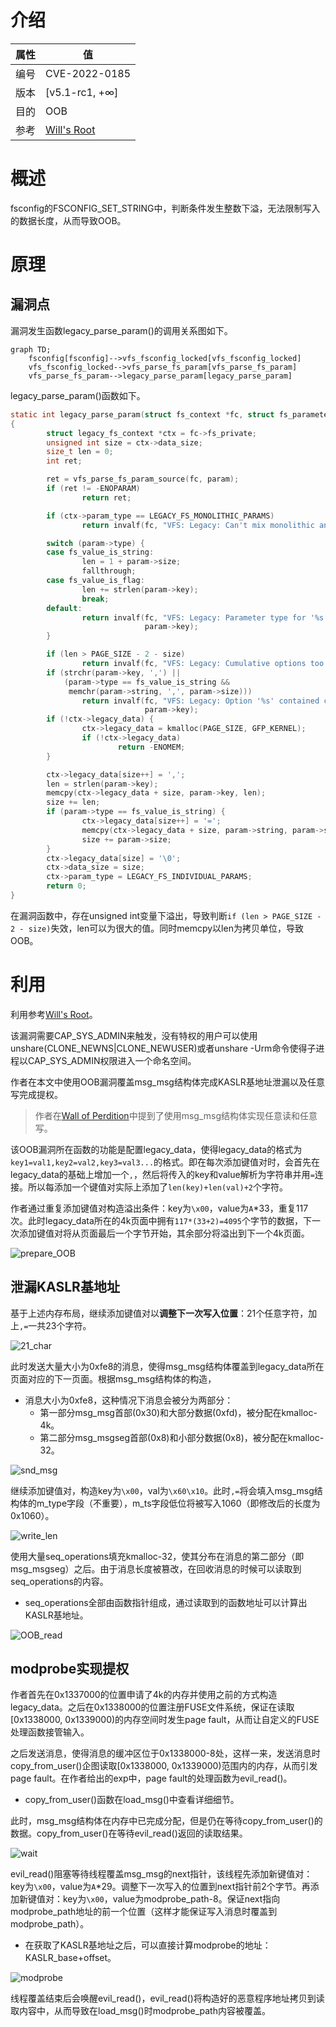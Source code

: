 # 介绍

|属性|值|
|-|-|
|编号|CVE-2022-0185|
|版本|[v5.1-rc1, +∞]|
|目的|OOB|
|参考|[Will's Root](https://www.willsroot.io/2022/01/cve-2022-0185.html)|

# 概述

fsconfig的FSCONFIG_SET_STRING中，判断条件发生整数下溢，无法限制写入的数据长度，从而导致OOB。

# 原理

## 漏洞点

漏洞发生函数legacy_parse_param()的调用关系图如下。

```mermaid
graph TD;
    fsconfig[fsconfig]-->vfs_fsconfig_locked[vfs_fsconfig_locked]
    vfs_fsconfig_locked-->vfs_parse_fs_param[vfs_parse_fs_param]
    vfs_parse_fs_param-->legacy_parse_param[legacy_parse_param]
```

legacy_parse_param()函数如下。

```c
static int legacy_parse_param(struct fs_context *fc, struct fs_parameter *param)
{
        struct legacy_fs_context *ctx = fc->fs_private;
        unsigned int size = ctx->data_size;
        size_t len = 0;
        int ret;

        ret = vfs_parse_fs_param_source(fc, param);
        if (ret != -ENOPARAM)
                return ret;

        if (ctx->param_type == LEGACY_FS_MONOLITHIC_PARAMS)
                return invalf(fc, "VFS: Legacy: Can't mix monolithic and individual options");

        switch (param->type) {
        case fs_value_is_string:
                len = 1 + param->size;
                fallthrough;
        case fs_value_is_flag:
                len += strlen(param->key);
                break;
        default:
                return invalf(fc, "VFS: Legacy: Parameter type for '%s' not supported",
                              param->key);
        }

        if (len > PAGE_SIZE - 2 - size)
                return invalf(fc, "VFS: Legacy: Cumulative options too large");
        if (strchr(param->key, ',') ||
            (param->type == fs_value_is_string &&
             memchr(param->string, ',', param->size)))
                return invalf(fc, "VFS: Legacy: Option '%s' contained comma",
                              param->key);
        if (!ctx->legacy_data) {
                ctx->legacy_data = kmalloc(PAGE_SIZE, GFP_KERNEL);
                if (!ctx->legacy_data)
                        return -ENOMEM;
        }

        ctx->legacy_data[size++] = ',';
        len = strlen(param->key);
        memcpy(ctx->legacy_data + size, param->key, len);
        size += len;
        if (param->type == fs_value_is_string) {
                ctx->legacy_data[size++] = '=';
                memcpy(ctx->legacy_data + size, param->string, param->size);
                size += param->size;
        }
        ctx->legacy_data[size] = '\0';
        ctx->data_size = size;
        ctx->param_type = LEGACY_FS_INDIVIDUAL_PARAMS;
        return 0;
}
```

在漏洞函数中，存在unsigned int变量下溢出，导致判断`if (len > PAGE_SIZE - 2 - size)`失效，len可以为很大的值。同时memcpy以len为拷贝单位，导致OOB。


# 利用

利用参考[Will's Root](https://www.willsroot.io/2022/01/cve-2022-0185.html)。

该漏洞需要CAP_SYS_ADMIN来触发，没有特权的用户可以使用unshare(CLONE_NEWNS|CLONE_NEWUSER)或者unshare -Urm命令使得子进程以CAP_SYS_ADMIN权限进入一个命名空间。

作者在本文中使用OOB漏洞覆盖msg_msg结构体完成KASLR基地址泄漏以及任意写完成提权。

>作者在[Wall of Perdition](https://syst3mfailure.io/wall-of-perdition)中提到了使用msg_msg结构体实现任意读和任意写。

该OOB漏洞所在函数的功能是配置legacy_data，使得legacy_data的格式为`key1=val1,key2=val2,key3=val3...`的格式。即在每次添加键值对时，会首先在legacy_data的基础上增加一个`,`，然后将传入的key和value解析为字符串并用`=`连接。所以每添加一个键值对实际上添加了`len(key)+len(val)+2`个字符。

作者通过重复添加键值对构造溢出条件：key为`\x00`，value为`A`*33，重复117次。此时legacy_data所在的4k页面中拥有`117*(33+2)=4095`个字节的数据，下一次添加键值对将从页面最后一个字节开始，其余部分将溢出到下一个4k页面。

![prepare_OOB](image/1.jpg)

## 泄漏KASLR基地址

基于上述内存布局，继续添加键值对以**调整下一次写入位置**：21个任意字符，加上`,=`一共23个字符。

![21_char](image/2.jpg)

此时发送大量大小为0xfe8的消息，使得msg_msg结构体覆盖到legacy_data所在页面对应的下一页面。根据msg_msg结构体的构造，
* 消息大小为0xfe8，这种情况下消息会被分为两部分：
  * 第一部分msg_msg首部(0x30)和大部分数据(0xfd)，被分配在kmalloc-4k。
  * 第二部分msg_msgseg首部(0x8)和小部分数据(0x8)，被分配在kmalloc-32。

![snd_msg](image/3.jpg)

继续添加键值对，构造key为`\x00`，val为`\x60\x10`。此时`,=`将会填入msg_msg结构体的m_type字段（不重要），m_ts字段低位将被写入1060（即修改后的长度为0x1060）。

![write_len](image/4.jpg)

使用大量seq_operations填充kmalloc-32，使其分布在消息的第二部分（即msg_msgseg）之后。由于消息长度被篡改，在回收消息的时候可以读取到seq_operations的内容。
* seq_operations全部由函数指针组成，通过读取到的函数地址可以计算出KASLR基地址。

![OOB_read](image/5.jpg)

## modprobe实现提权

作者首先在0x1337000的位置申请了4k的内存并使用之前的方式构造legacy_data。之后在0x1338000的位置注册FUSE文件系统，保证在读取[0x1338000, 0x1339000)的内存空间时发生page fault，从而让自定义的FUSE处理函数接管输入。

之后发送消息，使得消息的缓冲区位于0x1338000-8处，这样一来，发送消息时copy_from_user()企图读取[0x1338000, 0x1339000)范围内的内存，从而引发page fault。在作者给出的exp中，page fault的处理函数为evil_read()。
* copy_from_user()函数在load_msg()中查看详细细节。

此时，msg_msg结构体在内存中已完成分配，但是仍在等待copy_from_user()的数据。copy_from_user()在等待evil_read()返回的读取结果。

![wait](image/6.jpg)

evil_read()阻塞等待线程覆盖msg_msg的next指针，该线程先添加新键值对：key为`\x00`，value为`A`*29。调整下一次写入的位置到next指针前2个字节。再添加新键值对：key为`\x00`，value为modprobe_path-8。保证next指向modprobe_path地址的前一个位置（这样才能保证写入消息时覆盖到modprobe_path）。
* 在获取了KASLR基地址之后，可以直接计算modprobe的地址：KASLR_base+offset。

![modprobe](image/7.jpg)

线程覆盖结束后会唤醒evil_read()，evil_read()将构造好的恶意程序地址拷贝到读取内容中，从而导致在load_msg()时modprobe_path内容被覆盖。
